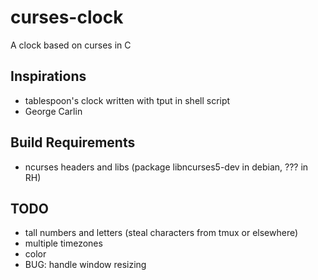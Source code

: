 curses-clock
============

A clock based on curses in C

Inspirations
------------

* tablespoon's clock written with tput in shell script
* George Carlin

Build Requirements
------------------

* ncurses headers and libs (package libncurses5-dev in debian, ??? in RH)

TODO
----

* tall numbers and letters (steal characters from tmux or elsewhere)
* multiple timezones
* color
* BUG: handle window resizing
